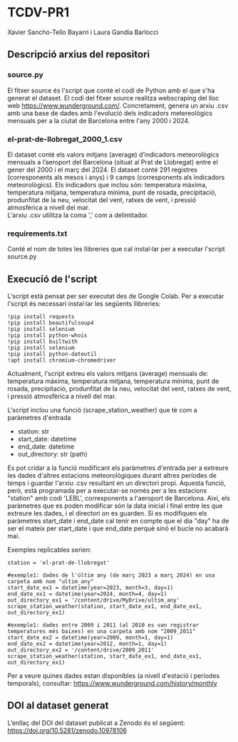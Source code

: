 # TCDV-PR1
Xavier Sancho-Tello Bayarri i Laura Gandia Barlocci

## Descripció arxius del repositori
### source.py
El fitxer source és l'script que conté el codi de Python amb el que s'ha generat el dataset. El codi del fitxer source realitza webscraping del lloc web https://www.wunderground.com/. 
Concretament, genera un arxiu .csv amb una base de dades amb l'evolució dels indicadors metereològics mensuals per a la ciutat de Barcelona entre l'any 2000 i 2024.

### el-prat-de-llobregat_2000_1.csv 
El dataset conté els valors mitjans (average) d’indicadors meteorològics mensuals a l’aeroport del Barcelona (situat al Prat de Llobregat) entre el gener del 2000 i el març del 2024. El dataset conté 291 registres (corresponents als mesos i anys) i 9 camps (corresponents als indicadors meteorològics). Els indicadors que inclou són: temperatura màxima, temperatura mitjana, temperatura mínima, punt de rosada, precipitació, produnfitat de la neu, velocitat del vent, ratxes de vent, i pressió atmosfèrica a nivell del mar.  
L'arxiu .csv utilitza la coma ',' com a delimitador.

### requirements.txt
Conté el nom de totes les llibreries que cal instal·lar per a executar l'script source.py


## Execució de l'script
L'script està pensat per ser executat des de Google Colab. Per a executar l'script és necessari instal·lar les següents llibreries:

```
!pip install requests
!pip install beautifulsoup4
!pip install selenium
!pip install python-whois
!pip install builtwith
!pip install selenium
!pip install python-dateutil
!apt install chromium-chromedriver
```

Actualment, l'script extreu els valors mitjans (average) mensuals de: temperatura màxima, temperatura mitjana, temperatura mínima, punt de rosada, precipitació, produnfitat de la neu, velocitat del vent, ratxes de vent, i pressió atmosfèrica a nivell del mar.

L'script inclou una funció (scrape_station_weather) que té com a paràmetres d'entrada
- station: str
- start_date: datetime
- end_date: datetime
- out_directory: str (path)

Es pot cridar a la funció modificant els paràmetres d'entrada per a extreure les dades d'altres estacions meteorològiques durant altres períodes de temps i guardar l'arxiu .csv resultant en un directori propi. Aquesta funció, però, està programada per a executar-se només per a les estacions "station" amb codi 'LEBL', corresponents a l'aeroport de Barcelona. Així, els paràmetres que es poden modificar són la data inicial i final entre les que extreure les dades, i el directori on es guarden.
Si es modifiquen els paràmetres start_date i end_date cal tenir en compte que el dia "day" ha de ser el mateix per start_date i que end_date perquè sinó el bucle no acabarà mai.

Exemples replicables serien:
```
station = 'el-prat-de-llobregat'

#exemple1: dades de l'últim any (de març 2023 a març 2024) en una carpeta amb nom "ultim_any"
start_date_ex1 = datetime(year=2023, month=3, day=1)
end_date_ex1 = datetime(year=2024, month=4, day=1)
out_directory_ex1 = '/content/drive/MyDrive/ultim_any'
scrape_station_weather(station, start_date_ex1, end_date_ex1, out_directory_ex1)

#exemple1: dades entre 2009 i 2011 (al 2010 es van registrar temperatures més baixes) en una carpeta amb nom "2009_2011"
start_date_ex2 = datetime(year=2009, month=1, day=1)
end_date_ex2 = datetime(year=2012, month=1, day=1)
out_directory_ex2 = '/content/drive/2009_2011'
scrape_station_weather(station, start_date_ex1, end_date_ex1, out_directory_ex1)

```
Per a veure quines dades estan disponibles (a nivell d'estació i periodes temporals), consultar: https://www.wunderground.com/history/monthly


## DOI al dataset generat
L’enllaç del DOI del dataset publicat a Zenodo és el següent:
https://doi.org/10.5281/zenodo.10978106
